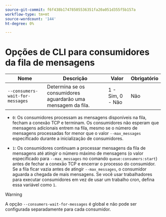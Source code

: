 ```yaml
---
source-git-commit: f6f438b17478505536351fa20a051d355f5b157a
workflow-type: tm+mt
source-wordcount: '144'
ht-degree: 0%

---
```

# Opções de CLI para consumidores da fila de mensagens

| Nome | Descrição | Valor | Obrigatório |
|------|-------------|-------|----------|
| `--consumers-wait-for-messages` | Determina se os consumidores aguardarão uma mensagem da fila. | 1 - Sim, 0 - Não | Não |

* `0`: Os consumidores processam as mensagens disponíveis na fila, fecham a conexão TCP e terminam. Os consumidores não esperam que mensagens adicionais entrem na fila, mesmo se o número de mensagens processadas for menor que o valor `--max_messages` especificado durante a inicialização de consumidores.

* `1`: Os consumidores continuam a processar mensagens da fila de mensagens até atingir o número máximo de mensagens (o valor especificado para `--max_messages` no comando `queue:consumers:start`) antes de fechar a conexão TCP e encerrar o processo do consumidor. Se a fila ficar vazia antes de atingir `--max_messages`, o consumidor aguarda a chegada de mais mensagens. Se você usar trabalhadores para executar consumidores em vez de usar um trabalho cron, defina essa variável como `1`.

>[!WARNING]
>
>A opção `--consumers-wait-for-messages` é global e não pode ser configurada separadamente para cada consumidor.
